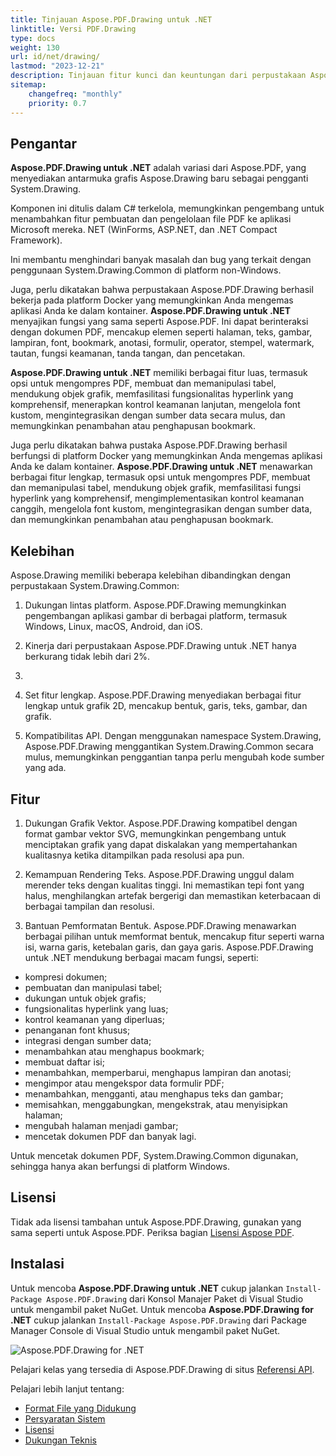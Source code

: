 ```yaml
---
title: Tinjauan Aspose.PDF.Drawing untuk .NET
linktitle: Versi PDF.Drawing
type: docs
weight: 130
url: id/net/drawing/
lastmod: "2023-12-21"
description: Tinjauan fitur kunci dan keuntungan dari perpustakaan Aspose.PDF.Drawing untuk .NET.
sitemap:
    changefreq: "monthly"
    priority: 0.7
---
```


## Pengantar

**Aspose.PDF.Drawing untuk .NET** adalah variasi dari Aspose.PDF, yang menyediakan antarmuka grafis Aspose.Drawing baru sebagai pengganti System.Drawing. 

Komponen ini ditulis dalam C# terkelola, memungkinkan pengembang untuk menambahkan fitur pembuatan dan pengelolaan file PDF ke aplikasi Microsoft mereka. NET (WinForms, ASP.NET, dan .NET Compact Framework).

Ini membantu menghindari banyak masalah dan bug yang terkait dengan penggunaan System.Drawing.Common di platform non-Windows.

Juga, perlu dikatakan bahwa perpustakaan Aspose.PDF.Drawing berhasil bekerja pada platform Docker yang memungkinkan Anda mengemas aplikasi Anda ke dalam kontainer.
**Aspose.PDF.Drawing untuk .NET** menyajikan fungsi yang sama seperti Aspose.PDF. Ini dapat berinteraksi dengan dokumen PDF, mencakup elemen seperti halaman, teks, gambar, lampiran, font, bookmark, anotasi, formulir, operator, stempel, watermark, tautan, fungsi keamanan, tanda tangan, dan pencetakan.

**Aspose.PDF.Drawing untuk .NET** memiliki berbagai fitur luas, termasuk opsi untuk mengompres PDF, membuat dan memanipulasi tabel, mendukung objek grafik, memfasilitasi fungsionalitas hyperlink yang komprehensif, menerapkan kontrol keamanan lanjutan, mengelola font kustom, mengintegrasikan dengan sumber data secara mulus, dan memungkinkan penambahan atau penghapusan bookmark.

Juga perlu dikatakan bahwa pustaka Aspose.PDF.Drawing berhasil berfungsi di platform Docker yang memungkinkan Anda mengemas aplikasi Anda ke dalam kontainer.
**Aspose.PDF.Drawing untuk .NET** menawarkan berbagai fitur lengkap, termasuk opsi untuk mengompres PDF, membuat dan memanipulasi tabel, mendukung objek grafik, memfasilitasi fungsi hyperlink yang komprehensif, mengimplementasikan kontrol keamanan canggih, mengelola font kustom, mengintegrasikan dengan sumber data, dan memungkinkan penambahan atau penghapusan bookmark.

## Kelebihan

Aspose.Drawing memiliki beberapa kelebihan dibandingkan dengan perpustakaan System.Drawing.Common:

1. Dukungan lintas platform. Aspose.PDF.Drawing memungkinkan pengembangan aplikasi gambar di berbagai platform, termasuk Windows, Linux, macOS, Android, dan iOS.

1. Kinerja dari perpustakaan Aspose.PDF.Drawing untuk .NET hanya berkurang tidak lebih dari 2%. 

1.
1. Set fitur lengkap. Aspose.PDF.Drawing menyediakan berbagai fitur lengkap untuk grafik 2D, mencakup bentuk, garis, teks, gambar, dan grafik.

1. Kompatibilitas API. Dengan menggunakan namespace System.Drawing, Aspose.PDF.Drawing menggantikan System.Drawing.Common secara mulus, memungkinkan penggantian tanpa perlu mengubah kode sumber yang ada.

## Fitur

1. Dukungan Grafik Vektor. Aspose.PDF.Drawing kompatibel dengan format gambar vektor SVG, memungkinkan pengembang untuk menciptakan grafik yang dapat diskalakan yang mempertahankan kualitasnya ketika ditampilkan pada resolusi apa pun.

1. Kemampuan Rendering Teks. Aspose.PDF.Drawing unggul dalam merender teks dengan kualitas tinggi. Ini memastikan tepi font yang halus, menghilangkan artefak bergerigi dan memastikan keterbacaan di berbagai tampilan dan resolusi.

1. Bantuan Pemformatan Bentuk. Aspose.PDF.Drawing menawarkan berbagai pilihan untuk memformat bentuk, mencakup fitur seperti warna isi, warna garis, ketebalan garis, dan gaya garis.
Aspose.PDF.Drawing untuk .NET mendukung berbagai macam fungsi, seperti:

- kompresi dokumen;
- pembuatan dan manipulasi tabel;
- dukungan untuk objek grafis;
- fungsionalitas hyperlink yang luas;
- kontrol keamanan yang diperluas;
- penanganan font khusus;
- integrasi dengan sumber data;
- menambahkan atau menghapus bookmark;
- membuat daftar isi;
- menambahkan, memperbarui, menghapus lampiran dan anotasi;
- mengimpor atau mengekspor data formulir PDF;
- menambahkan, mengganti, atau menghapus teks dan gambar;
- memisahkan, menggabungkan, mengekstrak, atau menyisipkan halaman;
- mengubah halaman menjadi gambar;
- mencetak dokumen PDF dan banyak lagi.

Untuk mencetak dokumen PDF, System.Drawing.Common digunakan, sehingga hanya akan berfungsi di platform Windows.

## Lisensi

Tidak ada lisensi tambahan untuk Aspose.PDF.Drawing, gunakan yang sama seperti untuk Aspose.PDF. Periksa bagian [Lisensi Aspose PDF](/pdf/net/licensing/).

## Instalasi

Untuk mencoba **Aspose.PDF.Drawing untuk .NET** cukup jalankan `Install-Package Aspose.PDF.Drawing` dari Konsol Manajer Paket di Visual Studio untuk mengambil paket NuGet.
Untuk mencoba **Aspose.PDF.Drawing for .NET** cukup jalankan `Install-Package Aspose.PDF.Drawing` dari Package Manager Console di Visual Studio untuk mengambil paket NuGet.

![Aspose.PDF.Drawing for .NET](nuget.png)

Pelajari kelas yang tersedia di Aspose.PDF.Drawing di situs [Referensi API](https://reference.aspose.com/pdf/net/aspose.pdf.drawing/).

Pelajari lebih lanjut tentang:

- [Format File yang Didukung](/pdf/net/supported-file-formats/)
- [Persyaratan Sistem](/pdf/net/system-requirements/)
- [Lisensi](/pdf/net/licensing/)
- [Dukungan Teknis](/pdf/net/technical-support/)
